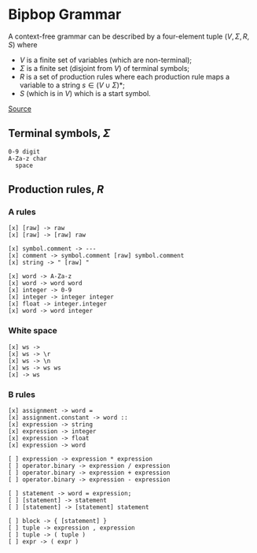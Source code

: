 
# Bipbop Grammar

A context-free grammar can be described by a four-element tuple $(V, \Sigma, R, S)$ where

- $V$ is a finite set of variables (which are non-terminal);
- $\Sigma$ is a finite set (disjoint from $V$) of terminal symbols;
- $R$ is a set of production rules where each production rule maps a variable to a string $s \in (V \cup \Sigma)*$;
- $S$ (which is in $V$) which is a start symbol.

[Source](https://en.wikipedia.org/wiki/Context-free_grammar)

## 

## Terminal symbols, $\Sigma$

```
0-9 digit
A-Za-z char
  space
```

## Production rules, $R$

### A rules
```
[x] [raw] -> raw
[x] [raw] -> [raw] raw

[x] symbol.comment -> ---
[x] comment -> symbol.comment [raw] symbol.comment
[x] string -> " [raw] "

[x] word -> A-Za-z
[x] word -> word word
[x] integer -> 0-9
[x] integer -> integer integer
[x] float -> integer.integer
[x] word -> word integer
```

### White space
```
[x] ws ->  
[x] ws -> \r
[x] ws -> \n
[x] ws -> ws ws
[x] -> ws
```

### B rules
```
[x] assignment -> word =
[x] assignment.constant -> word ::
[x] expression -> string
[x] expression -> integer
[x] expression -> float
[x] expression -> word

[ ] expression -> expression * expression
[ ] operator.binary -> expression / expression
[ ] operator.binary -> expression + expression
[ ] operator.binary -> expression - expression

[ ] statement -> word = expression;
[ ] [statement] -> statement
[ ] [statement] -> [statement] statement

[ ] block -> { [statement] }
[ ] tuple -> expression , expression
[ ] tuple -> ( tuple )
[ ] expr -> ( expr )
```
 